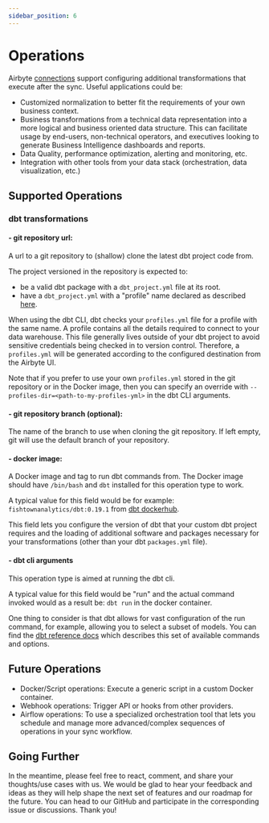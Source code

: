 ```yaml
---
sidebar_position: 6
---
```


# Operations

Airbyte [connections](connections/) support configuring additional transformations that execute after the sync. Useful applications could be:

* Customized normalization to better fit the requirements of your own business context.
* Business transformations from a technical data representation into a more logical and business oriented data structure. This can facilitate usage by end-users, non-technical operators, and executives looking to generate Business Intelligence dashboards and reports.
* Data Quality, performance optimization, alerting and monitoring, etc.
* Integration with other tools from your data stack \(orchestration, data visualization, etc.\)

## Supported Operations

### dbt transformations

#### - git repository url:

A url to a git repository to \(shallow\) clone the latest dbt project code from.

The project versioned in the repository is expected to:

* be a valid dbt package with a `dbt_project.yml` file at its root.
* have a `dbt_project.yml` with a "profile" name declared as described [here](https://docs.getdbt.com/dbt-cli/configure-your-profile).

When using the dbt CLI, dbt checks your `profiles.yml` file for a profile with the same name. A profile contains all the details required to connect to your data warehouse. This file generally lives outside of your dbt project to avoid sensitive credentials being checked in to version control. Therefore, a `profiles.yml` will be generated according to the configured destination from the Airbyte UI.

Note that if you prefer to use your own `profiles.yml` stored in the git repository or in the Docker image, then you can specify an override with `--profiles-dir=<path-to-my-profiles-yml>` in the dbt CLI arguments.

#### - git repository branch \(optional\):

The name of the branch to use when cloning the git repository. If left empty, git will use the default branch of your repository.

#### - docker image:

A Docker image and tag to run dbt commands from. The Docker image should have `/bin/bash` and `dbt` installed for this operation type to work.

A typical value for this field would be for example: `fishtownanalytics/dbt:0.19.1` from [dbt dockerhub](https://hub.docker.com/r/fishtownanalytics/dbt/tags?page=1&ordering=last_updated).

This field lets you configure the version of dbt that your custom dbt project requires and the loading of additional software and packages necessary for your transformations \(other than your dbt `packages.yml` file\).

#### - dbt cli arguments

This operation type is aimed at running the dbt cli.

A typical value for this field would be "run" and the actual command invoked would as a result be: `dbt run` in the docker container.

One thing to consider is that dbt allows for vast configuration of the run command, for example, allowing you to select a subset of models. You can find the [dbt reference docs](https://docs.getdbt.com/reference/dbt-commands) which describes this set of available commands and options.

## Future Operations

* Docker/Script operations: Execute a generic script in a custom Docker container.
* Webhook operations: Trigger API or hooks from other providers.
* Airflow operations: To use a specialized orchestration tool that lets you schedule and manage more advanced/complex sequences of operations in your sync workflow.

## Going Further

In the meantime, please feel free to react, comment, and share your thoughts/use cases with us. We would be glad to hear your feedback and ideas as they will help shape the next set of features and our roadmap for the future. You can head to our GitHub and participate in the corresponding issue or discussions. Thank you!

